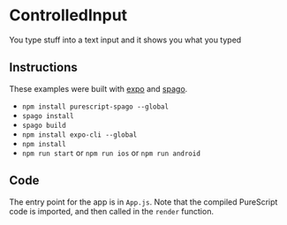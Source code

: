 # ControlledInput 

You type stuff into a text input and it shows you what you typed

## Instructions

These examples were built with [expo](https://expo.io/) and [spago](https://github.com/spacchetti/spago). 

 
* `npm install purescript-spago --global`
* `spago install`
* `spago build`
* `npm install expo-cli --global`
* `npm install`
* `npm run start` or `npm run ios` or `npm run android`

## Code

The entry point for the app is in `App.js`. Note that the compiled PureScript code is imported, and then called in the `render` function.
